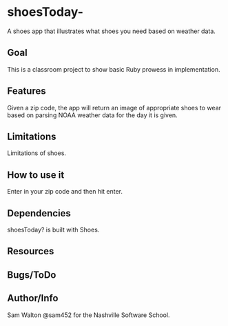 shoesToday-
===========

A shoes app that illustrates what shoes you need based on weather data.

Goal
-------------
This is a classroom project to show basic Ruby prowess in implementation.

Features
--------------
Given a zip code, the app will return an image of appropriate shoes to wear based on 
parsing NOAA weather data for the day it is given.

Limitations
---------------
Limitations of shoes.

How to use it
---------------
Enter in your zip code and then hit enter.

Dependencies
----------------
shoesToday? is built with Shoes.

Resources
-----------------

Bugs/ToDo
------------------


Author/Info
-----------------
Sam Walton @sam452 for the Nashville Software School.

